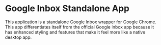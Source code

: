 # Google Inbox Standalone App

This application is a standalone Google Inbox wrapper for Google Chrome. This app differentiates itself from the official Google Inbox app because it has enhanced styling and features that make it feel more like a native desktop app.
